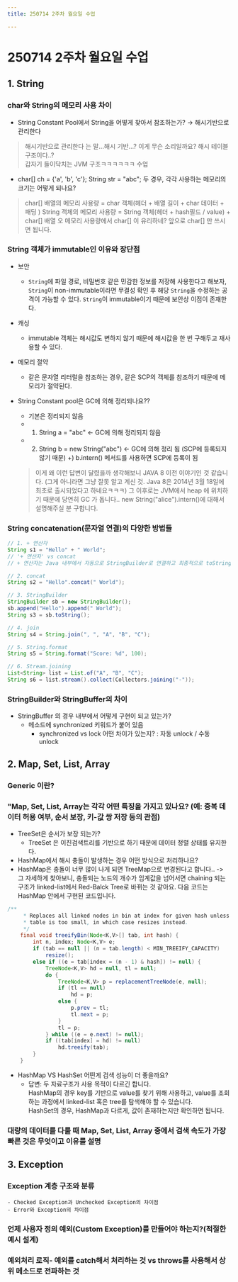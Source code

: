 ```yaml
---
title: 250714 2주차 월요일 수업

---
```


# 250714 2주차 월요일 수업 

## 1. String
### char와 String의 메모리 사용 차이
- String Constant Pool에서 String을 어떻게 찾아서 참조하는가?
    → 해시기반으로 관리한다 
> 해시기반으로 관리한다 는 말...해시 기반...? 이게 무슨 소리일까요? 해시 테이블 구조이다..?  
> 갑자기 들이닥치는 JVM 구조ㅋㅋㅋㅋㅋㅋ 수업 
- char[] ch = {'a', 'b', 'c'};
String str = "abc"; 
두 경우, 각각 사용하는 메모리의 크기는 어떻게 되나요?
> char[] 배열의 메모리 사용량 = char 객체(헤더 + 배열 길이 + char 데이터 + 패딩 ) 
> String 객체의 메모리 사용량 = String 객체(헤더 + hash필드 / value) +  char[] 배열
> 오 메모리 사용량에서 char[] 이 유리하네? 
> 앞으로 char[] 만 쓰시면 됩니다. 
> 


### String 객체가 immutable인 이유와 장단점
 - 보안
     - `String`에 파일 경로, 비밀번호 같은 민감한 정보를 저장해 사용한다고 해보자, `String`이 non-immutable이라면 무결성 확인 후 해당 `String`을 수정하는 공격이 가능할 수 있다. `String`이 immutable이기 때문에 보안상 이점이 존재한다.
 - 캐싱
     - immutable 객체는 해시값도 변하지 않기 때문에 해시값을 한 번 구해두고 재사용할 수 있다.
- 메모리 절약
    - 같은 문자열 리터럴을 참조하는 경우, 같은 SCP의 객체를 참조하기 때문에 메모리가 절약된다. 
 - String Constant pool은 GC에 의해 정리되나요??
    - 기본은 정리되지 않음
    - 1. String a = "abc" ← GC에 의해 정리되지 않음
    - 2.  String b = new String("abc") ← GC에 의해 정리 됨 (SCP에 등록되지 않기 때문)
    +) b.intern() 메서드를 사용하면 SCP에 등록이 됨
    
    > 이게 왜 이런 답변이 달렸을까 생각해보니 JAVA 8 이전 이야기인 것 같습니다. (그게 아니라면 그냥 잘못 알고 계신 것. Java 8은 2014년 3월 18일에 최초로 출시되었다고 하네요ㅋㅋㅋ)
    > 그 이후로는 JVM에서 heap 에 위치하기 때문에 당연히 GC 가 돕니다..
    > new String("alice").intern()에 대해서 설명해주실 분 구합니다. 


### String concatenation(문자열 연결)의 다양한 방법들

```java
// 1. + 연산자
String s1 = "Hello" + " World";
// '+ 연산자' vs concat
// + 연산자는 Java 내부에서 자동으로 StringBuilder로 연결하고 최종적으로 toString() 해주기 때문에 메모리 관리 측면에서 concat 보다 좋다.

// 2. concat
String s2 = "Hello".concat(" World");

// 3. StringBuilder
StringBuilder sb = new StringBuilder();
sb.append("Hello").append(" World");
String s3 = sb.toString();

// 4. join
String s4 = String.join(", ", "A", "B", "C");

// 5. String.format
String s5 = String.format("Score: %d", 100);

// 6. Stream.joining
List<String> list = List.of("A", "B", "C");
String s6 = list.stream().collect(Collectors.joining("-"));

```

### StringBuilder와 StringBuffer의 차이

- StringBuffer 의 경우 내부에서 어떻게 구현이 되고 있는가?
    - 메소드에 synchronized 키워드가 붙어 있음
        - synchronized vs lock 어떤 차이가 있는지? : 자동 unlock / 수동 unlock

## 2. Map, Set, List, Array
### Generic 이란? 
### "Map, Set, List, Array는 각각 어떤 특징을 가지고 있나요? (예: 중복 데이터 허용 여부, 순서 보장, 키-값 쌍 저장 등의 관점)

- TreeSet은 순서가 보장 되는가?
    - TreeSet 은 이진검색트리를 기반으로 하기 때문에 데이터 정렬 상태를 유지한다.
- HashMap에서 해시 충돌이 발생하는 경우 어떤 방식으로 처리하나요?
- HashMap은 충돌이 너무 많이 나게 되면 TreeMap으로 변경된다고 합니다.. 
  -> 그 자세하게 찾아보니, 충돌되는 노드의 개수가 임계값을 넘어서면 chaining 되는 구조가 linked-list에서 Red-Balck Tree로 바뀌는 것 같아요. 다음 코드는 HashMap 안에서 구현된 코드입니다. 
```java
/**
     * Replaces all linked nodes in bin at index for given hash unless
     * table is too small, in which case resizes instead.
     */
    final void treeifyBin(Node<K,V>[] tab, int hash) {
        int n, index; Node<K,V> e;
        if (tab == null || (n = tab.length) < MIN_TREEIFY_CAPACITY)
            resize();
        else if ((e = tab[index = (n - 1) & hash]) != null) {
            TreeNode<K,V> hd = null, tl = null;
            do {
                TreeNode<K,V> p = replacementTreeNode(e, null);
                if (tl == null)
                    hd = p;
                else {
                    p.prev = tl;
                    tl.next = p;
                }
                tl = p;
            } while ((e = e.next) != null);
            if ((tab[index] = hd) != null)
                hd.treeify(tab);
        }
    }
```

- HashMap VS HashSet 어떤게 검색 성능이 더 좋을까요?
    - 답변: 두 자료구조가 사용 목적이 다르긴 합니다. <br> HashMap의 경우 key를 기반으로 value를 찾기 위해 사용하고, value를 조회하는 과정에서 linked-list 혹은 tree를 탐색해야 할 수 있습니다. <br> HashSet의 경우, HashMap과 다르게, 값이 존재하는지만 확인하면 됩니다.

### 대량의 데이터를 다룰 때 Map, Set, List, Array 중에서 검색 속도가 가장 빠른 것은 무엇이고 이유를 설명

## 3. Exception 

### Exception 계층 구조와 분류
	- Checked Exception과 Unchecked Exception의 차이점
	- Error와 Exception의 차이점
    

### 언제 사용자 정의 예외(Custom Exception)를 만들어야 하는지?(적절한 예시 설계)
### 예외처리 로직- 예외를 catch해서 처리하는 것 vs throws를 사용해서 상위 메소드로 전파하는 것 


